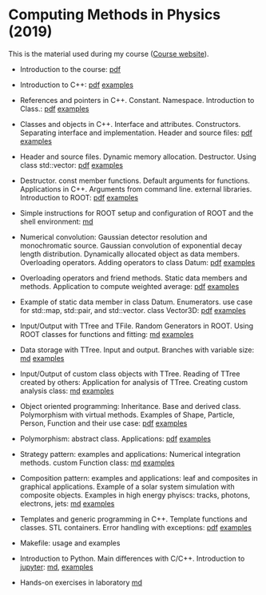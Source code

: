 # Computing Methods in Physics (2019)

This is the material used during my course ([Course website](http://www.roma1.infn.it/people/rahatlou/index.php?link=Didattica&sublink=cmp)).


- Introduction to the course: [pdf](lec00/introduction.pdf)

- Introduction to C++: [pdf](lec01/lec01.pdf) [examples](lec01/examples)

- References and pointers in C++. Constant. Namespace. Introduction to Class.:
 [pdf](lec02/lec02.pdf) [examples](lec02/examples)

- Classes and objects in C++. Interface and attributes. Constructors. Separating interface and implementation. Header and source files:
[pdf](lec03/lec03.pdf) [examples](lec03/examples)

- Header and source files. Dynamic memory allocation. Destructor. Using class std::vector:
[pdf](lec04/lec04.pdf) [examples](lec04/examples)

- Destructor. const member functions. Default arguments for functions. Applications in C++. Arguments from command line. external libraries. Introduction to ROOT:
[pdf](lec05/lec05.pdf) [examples](lec05/examples)

- Simple instructions for ROOT setup and configuration of ROOT and the
  shell environment: [md](misc/ROOT.md)

- Numerical convolution: Gaussian detector resolution and monochromatic source. Gaussian convolution of exponential decay length distribution. Dynamically allocated object as data members. Overloading operators. Adding operators to class Datum:
[pdf](lec06/lec06.pdf) [examples](lec06/examples)

- Overloading operators and friend methods. Static data members and
methods. Application to compute weighted average:
[pdf](lec07/lec07.pdf) [examples](lec07/examples)

- Example of static data member in class Datum. Enumerators. use case for
std::map, std::pair, and std::vector. class Vector3D:
 [pdf](lec08/lec08.pdf) [examples](lec08/examples)


- Input/Output with TTree and TFile. Random Generators in ROOT. Using ROOT classes for functions and fitting:
 [md](lec09/lec09.md) [examples](lec09/examples)

- Data storage with TTree. Input and output. Branches with variable size:
 [md](lec10/lec10.md) [examples](lec10/examples)

- Input/Output of custom class objects with TTree. Reading of TTree created by others: Application for analysis of TTree. Creating custom analysis class:
 [md](lec11/lec11.md) [examples](lec11/examples)

- Object oriented programming: Inheritance. Base and derived class.
Polymorphism with virtual methods. Examples of Shape, Particle, Person,
Function and their use case:
 [pdf](lec12/lec12.pdf) [examples](lec12/examples)

- Polymorphism: abstract class. Applications:
 [pdf](lec13/lec13.pdf) [examples](lec13/examples)

- Strategy pattern: examples and applications: Numerical integration methods. custom Function class:
[md](lec13/strategy.md) [examples](lec13/examples1)

- Composition pattern: examples and applications: leaf and composites in graphical applications.
Example of a solar system simulation with composite objects.
Examples in high energy phyiscs: tracks, photons, electrons, jets:
[md](lec14/lec14.md) [examples](lec14/examples)

- Templates and generic programming in C++. Template functions and classes.
STL containers. Error handling with exceptions:
[pdf](lec15/lec15.pdf) [examples](lec15/examples)

- Makefile: usage and examples

- Introduction to Python. Main differences with C/C++. Introduction to [jupyter](https://jupyter.org):
[md](lec16/lec16.md), [examples](lec16/examples)



- Hands-on exercises in laboratory [md](lab/sessions.md)

<!--

- I/O with TTree: variable size arrays. Storing user-defined Class in
TTree:
[md](lec11/lec11.md), [examples](lec11/examples)
  * jupyter notebook for interactive example of writing and ready a
    TTree with variable size arrays
    [WriteReadTree.ipynb](lec11/WriteReadTree.ipynb)  (you need
    jupyter installed on your machine. See [https://jupyter.org](https://jupyter.org). Both ROOT and jupyter must use the same version of python.)


- Python basics: semantics, flow control, built-in, functions, modules. Inline help: [md](lec22/README.md), [examples](lec22/examples)

- Data structure in python: sequences. Lists, Tuples.  Example of plotting with matplotlib. Motion of a body under gravity: [md](lec23/README.md), [examples](lec23/examples)

- Data types in python: Dictionaries and sets. Comprehensions.
data analysis with sets, lists, dicts. Plotting a histogram. revisiting example from
previous lecture: [md](lec24/README.md), [examples](lec24/examples)

- More on Functions in python. Animated plots with matplotlib: [md](lec25/README.md), [examples](lec25/examples)

- Numpy and array-oriented programming with ndarray. Example of random walk with arrays: [md](lec26/README.md)

- Classes in python: inheritance and polymorphism: [md](lec27/README.md)

- File I/O and handling in python. Functions with variable number of arguments.
Command line arguments for python programs: [md](lec28/README.md), [examples](lec28/examples)

- Photons and hadronic jets in proton collisions. Brief introduction to  Machine Learning and its applications: [md](lec29/lec29.md)

- Types of Machine Learning and main challenges.
Example of b-tagging with machine learning: [md](lec30/lec30.md)
-->
